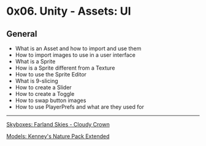 # 0x06. Unity - Assets: UI

## General
- What is an Asset and how to import and use them
- How to import images to use in a user interface
- What is a Sprite
- How is a Sprite different from a Texture
- How to use the Sprite Editor
- What is 9-slicing
- How to create a Slider
- How to create a Toggle
- How to swap button images
- How to use PlayerPrefs and what are they used for

---
[Skyboxes: Farland Skies - Cloudy Crown](https://assetstore.unity.com/packages/2d/textures-materials/sky/farland-skies-cloudy-crown-60004)

[Models: Kenney's Nature Pack Extended](https://intranet.hbtn.io/rltoken/BYHZEB1i-sI1-GsnUpatbw)
